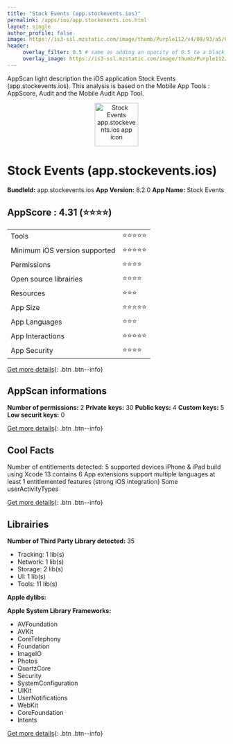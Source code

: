 ```yaml
---
title: "Stock Events (app.stockevents.ios)"
permalink: /apps/ios/app.stockevents.ios.html
layout: single
author_profile: false
image: https://is3-ssl.mzstatic.com/image/thumb/Purple112/v4/08/93/a5/0893a518-f011-f594-94b4-36dde41775a0/AppIcon-1x_U007emarketing-0-10-0-85-220.png/512x512bb.jpg
header: 
     overlay_filter: 0.5 # same as adding an opacity of 0.5 to a black background
     overlay_image: https://is3-ssl.mzstatic.com/image/thumb/Purple112/v4/08/93/a5/0893a518-f011-f594-94b4-36dde41775a0/AppIcon-1x_U007emarketing-0-10-0-85-220.png/512x512bb.jpg
---
```

AppScan light description the iOS application Stock Events (app.stockevents.ios). This analysis is based on the Mobile App Tools : AppScore, Audit and the Mobile Audit App Tool.

  
  
<div style="text-align: center;"><img src="https://is3-ssl.mzstatic.com/image/thumb/Purple112/v4/08/93/a5/0893a518-f011-f594-94b4-36dde41775a0/AppIcon-1x_U007emarketing-0-10-0-85-220.png/512x512bb.jpg" width="100" height="100" alt="Stock Events app.stockevents.ios app icon"></div>  
  
# Stock Events (app.stockevents.ios)

**BundleId:** app.stockevents.ios
**App Version:** 8.2.0
**App Name:** Stock Events


## AppScore : 4.31 (⭐️⭐️⭐️⭐️) 

<table>
<tr><td> Tools </td><td> ⭐️⭐️⭐️⭐️⭐️ </td></tr>
<tr><td> Minimum iOS version supported </td><td> ⭐️⭐️⭐️⭐️⭐️ </td></tr>
<tr><td> Permissions </td><td> ⭐️⭐️⭐️⭐️ </td></tr>
<tr><td> Open source librairies </td><td> ⭐️⭐️⭐️⭐️ </td></tr>
<tr><td> Resources </td><td> ⭐️⭐️⭐️ </td></tr>
<tr><td> App Size </td><td> ⭐️⭐️⭐️⭐️⭐️ </td></tr>
<tr><td> App Languages </td><td> ⭐️⭐️⭐️ </td></tr>
<tr><td> App Interactions </td><td> ⭐️⭐️⭐️⭐️⭐️ </td></tr>
<tr><td> App Security </td><td> ⭐️⭐️⭐️⭐️ </td></tr>
</table>

[Get more details](/pricing.html){: .btn .btn--info}  
  
## AppScan informations 

**Number of permissions:** 2
**Private keys:** 30
**Public keys:** 4
**Custom keys:** 5
**Low securit keys:** 0
  
[Get more details](/pricing.html){: .btn .btn--info}

## Cool Facts

Number of entitlements detected: 5
supported devices iPhone & iPad
build using Xcode 13
contains 6 App extensions
support multiple languages
at least 1 entitlemented features (strong iOS integration)
Some userActivityTypes
  
[Get more details](/pricing.html){: .btn .btn--info}

## Librairies 
**Number of Third Party Library detected:** 35
- Tracking: 1 lib(s)
- Network: 1 lib(s)
- Storage: 2 lib(s)
- UI: 1 lib(s)
- Tools: 11 lib(s)

**Apple dylibs:**


**Apple System Library Frameworks:**
- AVFoundation
- AVKit
- CoreTelephony
- Foundation
- ImageIO
- Photos
- QuartzCore
- Security
- SystemConfiguration
- UIKit
- UserNotifications
- WebKit
- CoreFoundation
- Intents


  
[Get more details](/pricing.html){: .btn .btn--info}

